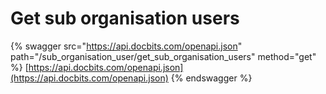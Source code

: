 # Get sub organisation users

{% swagger src="https://api.docbits.com/openapi.json" path="/sub_organisation_user/get_sub_organisation_users" method="get" %}
[https://api.docbits.com/openapi.json](https://api.docbits.com/openapi.json)
{% endswagger %}

